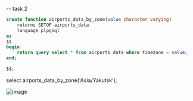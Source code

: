 -- task 2

```sql
create function airports_data_by_zone(value character varying)
    returns SETOF airports_data
    language plpgsql
as
$$
begin
    return query select * from airports_data where timezone = value;
end;

$$;
```

select airports_data_by_zone('Asia/Yakutsk');



![image](https://user-images.githubusercontent.com/122611919/225271019-9594ce8c-ff47-496b-b956-a13a0c7e8cab.png)
